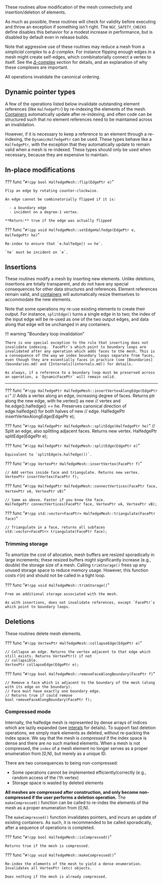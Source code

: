 These routines allow modification of the mesh connectivity and insertion/deletion of elements.

As much as possible, these routines will check for validity before executing and throw an exception if something isn't right. The `NGC_SAFETY_CHECKS` define disables this behavior for a modest increase in performance, but is disabled by default even in release builds.

Note that aggressive use of these routines may reduce a mesh from a _simplicial complex_ to a _$\Delta$-complex_. For instance flipping enough edges in a mesh might create self-edges, which combinatorially connect a vertex to itself. See the [$\Delta$-complex](delta_complex.md) section for details, and an explanation of why these complexes are important.

<!--## Canonicalize-->
<!--**TODO** what canonical ordering even makes sense for the permutation-based mesh?-->

All operations invalidate the canonical ordering.

## Dynamic pointer types

A few of the operations listed below invalidate outstanding element references (like `HalfedgePtr`) by re-indexing the elements of the mesh. [Containers](containers.md) automatically update after re-indexing, and often code can be structured such that no element references need to be maintained across an invalidation.

However, if it is necessary to keep a reference to an element through a re-indexing, the `DynamicHalfedgePtr` can be used. These types behave like a `HalfedgePtr`, with the exception that they automatically update to remain valid when a mesh is re-indexed. These types should only be used when necessary, because they are expensive to maintain.

## In-place modifications

??? func "`#!cpp bool HalfedgeMesh::flip(EdgePtr e)`"

    Flip an edge by rotating counter-clockwise. 

    An edge cannot be combinatorially flipped if it is:

      - a boundary edge
      - incident on a degree-1 vertex.

    **Return:** true if the edge was actually flipped 

??? func "`#!cpp void HalfedgeMesh::setEdgeHalfedge(EdgePtr e, HalfedgePtr he)`"

    Re-index to ensure that `e.halfedge() == he`.
    
    `he` must be incident on `e`.

## Insertions

These routines modify a mesh by inserting new elements. Unlike deletions, insertions are totally transparent, and do not have any special consequences for other data structures and references. Element references remain valid, and [containers](containers.md) will automatically resize themselves to accommodate the new elements. 

Note that some operations my re-use existing elements to create their output. For instance, `splitEdge()` turns a single edge in to two; the index of the input edge will be re-used as one of the two output edges, and data along that edge will be unchanged in any containers.

!!! warning "Boundary loop invalidation"

    There is one special exception to the rule that inserting does not invalidate indexing. `FacePtr`s which point to boundary loops are invalidated after any operation which adds faces to the mesh. This is a consequence of the way we index boundary loops separate from faces, even though they are essentially faces in practice (see [Boundaries](boundaries.md) and [Internals](internals.md)) for details.

    As always, if a reference to a boundary loop must be preserved across an operation, a `DynamicFacePtr` will remain valid.

---

??? func "`#!cpp HalfedgePtr HalfedgeMesh::insertVertexAlongEdge(EdgePtr e)`"
    // Adds a vertex along an edge, increasing degree of faces. Returns ptr along the new edge, with he.vertex() as new
    // vertex and he.edge().halfedge() == he. Preserves canonical direction of edge.halfedge() for both halves of new
    // edge.
    HalfedgePtr insertVertexAlongEdge(EdgePtr e);

??? func "`#!cpp HalfedgePtr HalfedgeMesh::splitEdge(HalfedgePtr he)`"
    // Split an edge, also splitting adjacent faces. Returns new vertex.
    HalfedgePtr splitEdge(EdgePtr e);

??? func "`#!cpp HalfedgePtr HalfedgeMesh::splitEdge(EdgePtr e)`"

    Equivalent to `splitEdge(e.halfedge())`.

??? func "`#!cpp VertexPtr HalfedgeMesh::insertVertex(FacePtr f)`"

    // Add vertex inside face and triangulate. Returns new vertex.
    VertexPtr insertVertex(FacePtr f);


??? func "`#!cpp HalfedgePtr HalfedgeMesh::connectVertices(FacePtr face, VertexPtr vA, VertexPtr vB)`"

    // Same as above. Faster if you know the face.
    HalfedgePtr connectVertices(FacePtr face, VertexPtr vA, VertexPtr vB);

??? func "`#!cpp std::vector<FacePtr> HalfedgeMesh::triangulate(FacePtr face)`"

    // Triangulate in a face, returns all subfaces
    std::vector<FacePtr> triangulate(FacePtr face);


### Trimming storage
    
To amortize the cost of allocation, mesh buffers are resized sporadically in large increments; these resized buffers might significantly increase (e.g., double) the storage size of a mesh. Calling `trimStorage()` frees up any unused storage space to reduce memory usage. However, this function costs $\mathcal{O}(n)$ and should not be called in a tight loop.


??? func "`#!cpp void HalfedgeMesh::trimStorage()`"

    Free an additional storage associated with the mesh.

    As with insertions, does not invalidate references, except `FacePtr`s which point to boundary loops.


## Deletions

These routines delete mesh elements.


??? func "`#!cpp VertexPtr HalfedgeMesh::collapseEdge(EdgePtr e)`"

    // Collapse an edge. Returns the vertex adjacent to that edge which still exists. Returns VertexPtr() if not
    // collapsible.
    VertexPtr collapseEdge(EdgePtr e);

??? func "`#!cpp bool HalfedgeMesh::removeFaceAlongBoundary(FacePtr f)`"

    // Remove a face which is adjacent to the boundary of the mesh (along with its edge on the boundary).
    // Face must have exactly one boundary edge.
    // Returns true if could remove
    bool removeFaceAlongBoundary(FacePtr f);


### Compressed mode

Internally, the halfedge mesh is represented by dense arrays of indices which are lazily expanded (see [interals](internals.md) for details). To support fast deletion operations, we simply mark elements as deleted, without re-packing the index space. We say that the mesh is _compressed_ if the index space is dense and there are no such marked elements. When a mesh is not compressed, the `index` of a mesh element no longer serves as a proper enumeration from [0,N), but merely as a unique ID.

There are two consequences to being non-compressed:

  - Some operations cannot be implemented efficiently/correctly (e.g., random access of the i'th vertex)
  - Storage space is wasted by deleted elements


**All meshes are compressed after construction, and only become non-compressed if the user performs a deletion operation.**  The `makeCompressed()` function can be called to re-index the elements of the mesh as a proper enumeration from [0,N).

The `makeCompressed()` function invalidates pointers, and incurs an update of existing containers. As such, it is recommended to be called sporadically, after a sequence of operations is completed.

??? func "`#!cpp bool HalfedgeMesh::isCompressed()`"

    Returns true if the mesh is compressed.

??? func "`#!cpp void HalfedgeMesh::makeCompressed()`"

    Re-index the elements of the mesh to yield a dense enumeration. Invalidates all VertexPtr (etc) objects.

    Does nothing if the mesh is already compressed.

